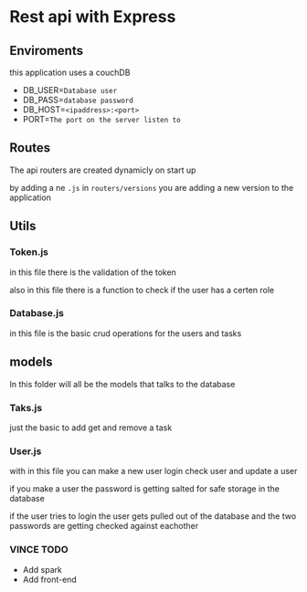# Rest api with Express

## Enviroments

this application uses a couchDB

* DB_USER=`Database user`
* DB_PASS=`database password`
* DB_HOST=`<ipaddress>:<port>`
* PORT=`The port on the server listen to`

## Routes

The api routers are created dynamicly on start up

by adding a ne `.js` in `routers/versions` you are adding a new version to the application

## Utils

### Token.js

in this file there is the validation of the token

also in this file there is a function to check if the user has a certen role

### Database.js

in this file is the basic crud operations for the users and tasks

## models

In this folder will all be the models that talks to the database

### Taks.js

just the basic to add get and remove a task

### User.js

with in this file you can make a new user login check user and update a user

if you make a user the password is getting salted for safe storage in the database

if the user tries to login the user gets pulled out of the database and the two passwords are getting checked against eachother



### VINCE TODO

* Add spark
* Add front-end